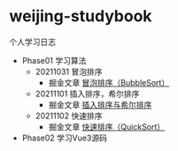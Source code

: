 # weijing-studybook
个人学习日志

- Phase01 学习算法
	- 20211031 冒泡排序
		- 掘金文章  [冒泡排序（BubbleSort） ](https://juejin.cn/post/7025230934408445982)
  - 20211101 插入排序，希尔排序
    - 掘金文章 [插入排序与希尔排序 ](https://juejin.cn/post/7025496240188031006)
  - 20211102 快速排序
    - 掘金文章 [快速排序（QuickSort）](https://juejin.cn/post/7025798766020001822)
- Phase02 学习Vue3源码
